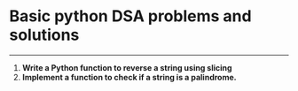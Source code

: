 # Basic python DSA problems and solutions
---
1. **Write a Python function to reverse a string using slicing**
2. **Implement a function to check if a string is a palindrome.**


